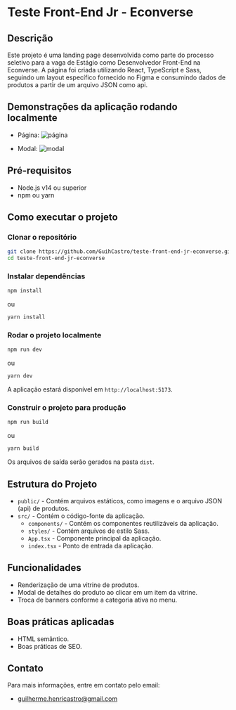 # Teste Front-End Jr - Econverse

## Descrição

Este projeto é uma landing page desenvolvida como parte do processo seletivo para a vaga de Estágio como Desenvolvedor Front-End na Econverse. A página foi criada utilizando React, TypeScript e Sass, seguindo um layout específico fornecido no Figma e consumindo dados de produtos a partir de um arquivo JSON como api.

## Demonstrações da aplicação rodando localmente
- Página:
![página](./public/assets/page.gif)

- Modal:
![modal](./public/assets/modal.gif)

## Pré-requisitos

- Node.js v14 ou superior
- npm ou yarn

## Como executar o projeto

### Clonar o repositório

```bash
git clone https://github.com/GuihCastro/teste-front-end-jr-econverse.git
cd teste-front-end-jr-econverse
```

### Instalar dependências

```bash
npm install
```
ou
```bash
yarn install
```

### Rodar o projeto localmente

```bash
npm run dev
```
ou
```bash
yarn dev
```

A aplicação estará disponível em `http://localhost:5173`.

### Construir o projeto para produção

```bash
npm run build
```
ou
```bash
yarn build
```

Os arquivos de saída serão gerados na pasta `dist`.

## Estrutura do Projeto

- `public/` - Contém arquivos estáticos, como imagens e o arquivo JSON (api) de produtos.
- `src/` - Contém o código-fonte da aplicação.
  - `components/` - Contém os componentes reutilizáveis da aplicação.
  - `styles/` - Contém arquivos de estilo Sass.
  - `App.tsx` - Componente principal da aplicação.
  - `index.tsx` - Ponto de entrada da aplicação.

## Funcionalidades

- Renderização de uma vitrine de produtos.
- Modal de detalhes do produto ao clicar em um item da vitrine.
- Troca de banners conforme a categoria ativa no menu.

## Boas práticas aplicadas

- HTML semântico.
- Boas práticas de SEO.

## Contato

Para mais informações, entre em contato pelo email:

- guilherme.henricastro@gmail.com